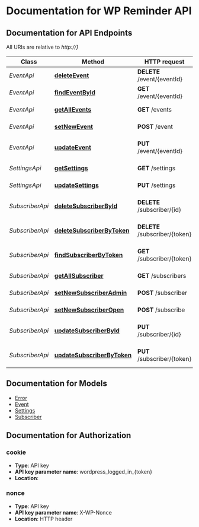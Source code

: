 # Documentation for WP Reminder API

<a name="documentation-for-api-endpoints"></a>
## Documentation for API Endpoints

All URIs are relative to *http://}*

Class | Method | HTTP request | Description
------------ | ------------- | ------------- | -------------
*EventApi* | [**deleteEvent**](Apis/EventApi.md#deleteevent) | **DELETE** /event/{eventId} | Deletes an event
*EventApi* | [**findEventById**](Apis/EventApi.md#findeventbyid) | **GET** /event/{eventId} | Finds a event by id
*EventApi* | [**getAllEvents**](Apis/EventApi.md#getallevents) | **GET** /events | Get all events
*EventApi* | [**setNewEvent**](Apis/EventApi.md#setnewevent) | **POST** /event | Add new event
*EventApi* | [**updateEvent**](Apis/EventApi.md#updateevent) | **PUT** /event/{eventId} | Updates an existing event
*SettingsApi* | [**getSettings**](Apis/SettingsApi.md#getsettings) | **GET** /settings | Get settings
*SettingsApi* | [**updateSettings**](Apis/SettingsApi.md#updatesettings) | **PUT** /settings | Update settings
*SubscriberApi* | [**deleteSubscriberById**](Apis/SubscriberApi.md#deletesubscriberbyid) | **DELETE** /subscriber/{id} | Deletes an subscriber by id
*SubscriberApi* | [**deleteSubscriberByToken**](Apis/SubscriberApi.md#deletesubscriberbytoken) | **DELETE** /subscriber/{token} | Deletes an subscriber by token
*SubscriberApi* | [**findSubscriberByToken**](Apis/SubscriberApi.md#findsubscriberbytoken) | **GET** /subscriber/{token} | Find a subscriber by token
*SubscriberApi* | [**getAllSubscriber**](Apis/SubscriberApi.md#getallsubscriber) | **GET** /subscribers | Get all subscriber
*SubscriberApi* | [**setNewSubscriberAdmin**](Apis/SubscriberApi.md#setnewsubscriberadmin) | **POST** /subscriber | Add new subscriber
*SubscriberApi* | [**setNewSubscriberOpen**](Apis/SubscriberApi.md#setnewsubscriberopen) | **POST** /subscribe | Add new subscriber
*SubscriberApi* | [**updateSubscriberById**](Apis/SubscriberApi.md#updatesubscriberbyid) | **PUT** /subscriber/{id} | Updates an existing subscriber
*SubscriberApi* | [**updateSubscriberByToken**](Apis/SubscriberApi.md#updatesubscriberbytoken) | **PUT** /subscriber/{token} | Updates an existing subscriber


<a name="documentation-for-models"></a>
## Documentation for Models

 - [Error](./Models/Error.md)
 - [Event](./Models/Event.md)
 - [Settings](./Models/Settings.md)
 - [Subscriber](./Models/Subscriber.md)


<a name="documentation-for-authorization"></a>
## Documentation for Authorization

<a name="cookie"></a>
### cookie

- **Type**: API key
- **API key parameter name**: wordpress_logged_in_{token}
- **Location**: 

<a name="nonce"></a>
### nonce

- **Type**: API key
- **API key parameter name**: X-WP-Nonce
- **Location**: HTTP header

